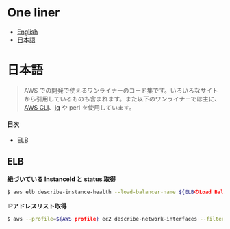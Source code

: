 # One liner

* [English](#english)
* [日本語](#日本語)

# 日本語

> AWS での開発で使えるワンライナーのコード集です。いろいろなサイトから引用しているものも含まれます。また以下のワンライナーでは主に、[AWS CLI](https://aws.amazon.com/jp/cli/)、[jq](https://stedolan.github.io/jq/) や perl を使用しています。

#### 目次

* [ELB](#elb)

## ELB

**紐づいている InstanceId と status 取得**

```bash
$ aws elb describe-instance-health --load-balancer-name ${ELBのLoad Balancer Name} | jq -r '.InstanceStates[]|{InstanceId, State}'
```

**IPアドレスリスト取得**

```bash
$ aws --profile=${AWS profile} ec2 describe-network-interfaces --filters "Name=description,Values=ELB ${ELBのLoad Balancer Name}" | jq -r '.NetworkInterfaces[] | .Association.PublicIp'
```
